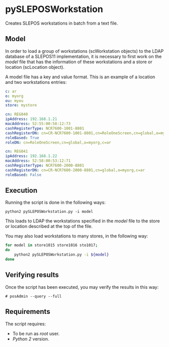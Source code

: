 # pySLEPOSWorkstation

Creates SLEPOS workstations in batch from a text file.

## Model

In order to load a group of workstations (scWorkstation objects) to the LDAP database of a SLEPOS11 implementation, it is necessary to first work on the *model* file that has the information of these workstations and a store or location (scLocation object).

A model file has a key and value format. This is an example of a location and two workstations entries:

```yaml
c: ar
o: myorg
ou: myou
store: mystore

cn: REG040
ipAddress: 192.168.1.21
macAddress: 52:55:00:58:12:73
cashRegisterType: NCR7600-1001-8801
cashRegisterDN: cn=CR-NCR7600-1001-8801,cn=RoleOneScreen,cn=global,o=myorg,c=ar
roleBased: True
roleDN: cn=RoleOneScreen,cn=global,o=myorg,c=ar

cn: REG041
ipAddress: 192.168.1.22
macAddress: 52:58:00:53:12:71
cashRegisterType: NCR7600-2000-8801
cashRegisterDN: cn=CR-NCR7600-2000-8801,cn=global,o=myorg,c=ar
roleBased: False
```

## Execution

Running the script is done in the following ways:

`python2 pySLEPOSWorkstation.py -i model`

This loads to LDAP the workstations specified in the *model* file to the store or location described at the top of the file.

You may also load workstations to many stores, in the following way:

```bash
for model in store1015 store1016 sto1017;
do
    python2 pySLEPOSWorkstation.py -i ${model}
done
```

## Verifying results

Once the script has been executed, you may verify the results in this way:

`# posAdmin --query --full`

## Requirements

The script requires:

* To be run as *root* user.
* *Python 2* version.
